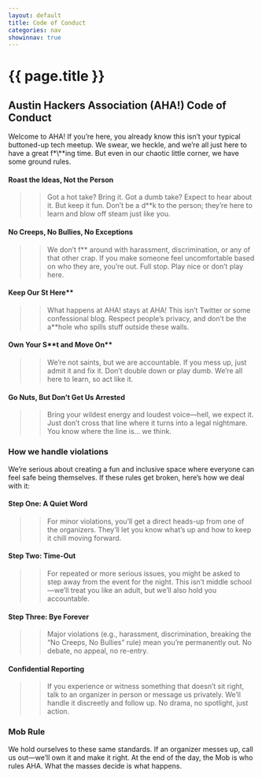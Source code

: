 ```yaml
---
layout: default
title: Code of Conduct
categories: nav
showinnav: true
---
```


# {{ page.title }}

## Austin Hackers Association (AHA!) Code of Conduct

Welcome to AHA! If you’re here, you already know this isn’t your typical buttoned-up tech meetup. We swear, we heckle, and we’re all just here to have a great f\*\\*\*ing time. But even in our chaotic little corner, we have some ground rules.

#### Roast the Ideas, Not the Person

>> Got a hot take? Bring it. Got a dumb take? Expect to hear about it. But keep it fun. Don’t be a d\*\*k to the person; they’re here to learn and blow off steam just like you.

#### No Creeps, No Bullies, No Exceptions

>> We don’t f\*\* around with harassment, discrimination, or any of that other crap. If you make someone feel uncomfortable based on who they are, you’re out. Full stop. Play nice or don’t play here.

#### Keep Our St Here\*\*

>> What happens at AHA! stays at AHA! This isn’t Twitter or some confessional blog. Respect people’s privacy, and don’t be the a\*\*hole who spills stuff outside these walls.

#### Own Your S\*\*t and Move On\*\*

>> We’re not saints, but we are accountable. If you mess up, just admit it and fix it. Don’t double down or play dumb. We’re all here to learn, so act like it.

#### Go Nuts, But Don’t Get Us Arrested

>> Bring your wildest energy and loudest voice—hell, we expect it. Just don’t cross that line where it turns into a legal nightmare. You know where the line is… we think.

### How we handle violations

We’re serious about creating a fun and inclusive space where everyone can feel safe being themselves. If these rules get broken, here’s how we deal with it:

#### Step One: A Quiet Word

>> For minor violations, you’ll get a direct heads-up from one of the organizers. They’ll let you know what’s up and how to keep it chill moving forward.

#### Step Two: Time-Out

>> For repeated or more serious issues, you might be asked to step away from the event for the night. This isn’t middle school—we’ll treat you like an adult, but we’ll also hold you accountable.

#### Step Three: Bye Forever

>> Major violations (e.g., harassment, discrimination, breaking the “No Creeps, No Bullies” rule) mean you’re permanently out. No debate, no appeal, no re-entry.

#### Confidential Reporting

>> If you experience or witness something that doesn’t sit right, talk to an organizer in person or message us privately. We’ll handle it discreetly and follow up. No drama, no spotlight, just action.

### Mob Rule

We hold ourselves to these same standards. If an organizer messes up, call us out—we’ll own it and make it right. At the end of the day, the Mob is who rules AHA. What the masses decide is what happens.
